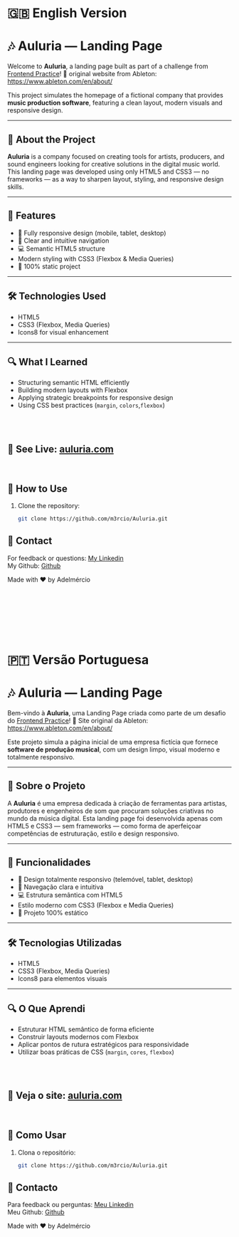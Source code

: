 # 🇬🇧 English Version

# 🎶 Auluria — Landing Page

Welcome to **Auluria**, a landing page built as part of a challenge from [Frontend Practice](https://www.frontendpractice.com)! 🚀 original website from Ableton: https://www.ableton.com/en/about/

This project simulates the homepage of a fictional company that provides **music production software**, featuring a clean layout, modern visuals and responsive design.

---

## 🧩 About the Project

**Auluria** is a company focused on creating tools for artists, producers, and sound engineers looking for creative solutions in the digital music world. This landing page was developed using only HTML5 and CSS3 — no frameworks — as a way to sharpen layout, styling, and responsive design skills.

---

## 📱 Features

- 🎨 Fully responsive design (mobile, tablet, desktop) 
- 🧭 Clear and intuitive navigation  
- 💻 Semantic HTML5 structure  
-  Modern styling with CSS3 (Flexbox & Media Queries)  
- 🧪 100% static project

---

## 🛠️ Technologies Used

- HTML5  
- CSS3 (Flexbox, Media Queries)  
- Icons8 for visual enhancement  
---

## 🔍 What I Learned

- Structuring semantic HTML efficiently  
- Building modern layouts with Flexbox  
- Applying strategic breakpoints for responsive design
- Using CSS best practices (`margin`, `colors`,`flexbox`)

<br><br>

## 📸 See Live: [auluria.com](https://auluria.vercel.app/)

<br>

## 📂 How to Use

1. Clone the repository:
   ```bash
   git clone https://github.com/m3rcio/Auluria.git


## 📧 Contact
For feedback or questions: [My Linkedin](https://www.linkedin.com/in/adelm%C3%A9rcio-almeida/) <br>
My Github: [Github](https://www.github.com/m3rcio/)

Made with ❤ by Adelmércio

<br><br><br><br><br><br>
# 🇵🇹 Versão Portuguesa
# 🎶 Auluria — Landing Page

Bem-vindo à **Auluria**, uma Landing Page criada como parte de um desafio do [Frontend Practice](https://www.frontendpractice.com)! 🚀 Site original da Ableton: https://www.ableton.com/en/about/

Este projeto simula a página inicial de uma empresa fictícia que fornece **software de produção musical**, com um design limpo, visual moderno e totalmente responsivo.

---

## 🧩 Sobre o Projeto

A **Auluria** é uma empresa dedicada à criação de ferramentas para artistas, produtores e engenheiros de som que procuram soluções criativas no mundo da música digital. Esta landing page foi desenvolvida apenas com HTML5 e CSS3 — sem frameworks — como forma de aperfeiçoar competências de estruturação, estilo e design responsivo.

---

## 📱 Funcionalidades

- 🎨 Design totalmente responsivo (telemóvel, tablet, desktop)  
- 🧭 Navegação clara e intuitiva  
- 💻 Estrutura semântica com HTML5  
- Estilo moderno com CSS3 (Flexbox e Media Queries)  
- 🧪 Projeto 100% estático

---

## 🛠️ Tecnologias Utilizadas

- HTML5  
- CSS3 (Flexbox, Media Queries)  
- Icons8 para elementos visuais

---

## 🔍 O Que Aprendi

- Estruturar HTML semântico de forma eficiente  
- Construir layouts modernos com Flexbox  
- Aplicar pontos de rutura estratégicos para responsividade  
- Utilizar boas práticas de CSS (`margin`, `cores`, `flexbox`)

<br><br>

## 📸 Veja o site: [auluria.com](https://auluria.vercel.app/)

<br>

## 📂 Como Usar

1. Clona o repositório:
   ```bash
   git clone https://github.com/m3rcio/Auluria.git

## 📧 Contacto
Para feedback ou perguntas: [Meu Linkedin](https://www.linkedin.com/in/adelm%C3%A9rcio-almeida/) <br>
Meu Github: [Github](https://www.github.com/m3rcio/)

Made with ❤ by Adelmércio
